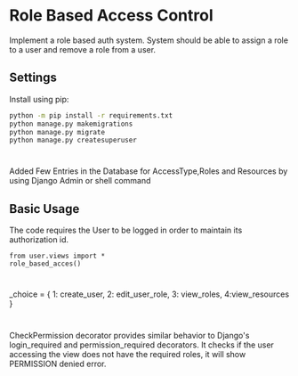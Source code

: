 # Role Based Access Control

Implement a role based auth system. System should be able to assign a role to a user and remove a role from a user.


## Settings

Install using pip:

```bash
python -m pip install -r requirements.txt
python manage.py makemigrations
python manage.py migrate
python manage.py createsuperuser

```
#
Added Few Entries in the Database for AccessType,Roles and Resources by using Django Admin or shell command

## Basic Usage
The code requires the User to be logged in order to maintain its authorization id.


```
from user.views import *
role_based_acces()
```

#
_choice = {
        1: create_user,
        2: edit_user_role,
        3: view_roles,
        4:view_resources
    }
#
CheckPermission decorator provides similar behavior to Django's login_required and permission_required decorators. It checks if the user accessing the view does not have the required roles, it will show PERMISSION denied error.
